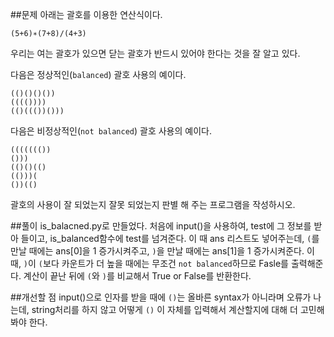 ##문제
아래는 괄호를 이용한 연산식이다.

`(5+6)∗(7+8)/(4+3)`

우리는 여는 괄호가 있으면 닫는 괄호가 반드시 있어야 한다는 것을 잘 알고 있다.

다음은 정상적인(`balanced`) 괄호 사용의 예이다.

	(()()()())
	(((())))
	(()((())()))

다음은 비정상적인(`not balanced`) 괄호 사용의 예이다.

	((((((())
	()))
	(()()(()
	(()))(
	())(()

괄호의 사용이 잘 되었는지 잘못 되었는지 판별 해 주는 프로그램을 작성하시오.

##풀이
is_balacned.py로 만들었다.
처음에 input()을 사용하여, test에 그 정보를 받아 들이고, is_balanced함수에 test를 넘겨준다. 이 때 ans 리스트도 넣어주는데, `(`를 만날 때에는 ans[0]을 1 증가시켜주고, `)`을 만날 때에는 ans[1]을 1 증가시켜준다. 이 때, `)`이 `(`보다 카운트가 더 높을 때에는 무조건 `not balanced`하므로 Fasle를 출력해준다. 계산이 끝난 뒤에 `(`와 `)`를 비교해서 True or False를 반환한다.

##개선할 점
input()으로 인자를 받을 때에 `()`는 올바른 syntax가 아니라며 오류가 나는데, string처리를 하지 않고 어떻게 `()` 이 자체를 입력해서 계산할지에 대해 더 고민해봐야 한다. 